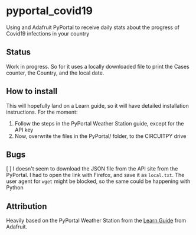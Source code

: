# pyportal_covid19
Using and Adafruit PyPortal to receive daily stats about the progress of Covid19 infections in your country

## Status

Work in progress. So for it uses a locally downloaded file to print the Cases counter, the Country, and the local date.

## How to install

This will hopefully land on a Learn guide, so it will have detailed installation instructions. For the moment:

1. Follow the steps in the PyPortal Weather Station guide, except for the API key
2. Now, overwrite the files in the PyPortal/ folder, to the CIRCUITPY drive


## Bugs

[ ] I doesn't seem to download the JSON file from the API site from the PyPortal. I had to open the link with Firefox, and save it as ```local.txt```. The user agent for ``wget`` might be blocked, so the same could be happening with Python

## Attribution

Heavily based on the PyPortal Weather Station from the [Learn Guide](https://learn.adafruit.com/pyportal-weather-station) from Adafruit.
